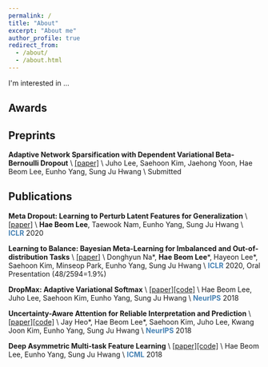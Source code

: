 ```yaml
---
permalink: /
title: "About"
excerpt: "About me"
author_profile: true
redirect_from:
  - /about/
  - /about.html
---
```


I'm interested in ...

## Awards

## Preprints

**Adaptive Network Sparsification with Dependent Variational Beta-Bernoulli Dropout** \\
[[paper]](https://arxiv.org/pdf/1805.10896.pdf) \\
Juho Lee, Saehoon Kim, Jaehong Yoon, Hae Beom Lee, Eunho Yang, Sung Ju Hwang \\
Submitted

## Publications

**Meta Dropout: Learning to Perturb Latent Features for Generalization** \\
[[paper]](https://openreview.net/pdf?id=BJgd81SYwr) \\
**Hae Beom Lee**, Taewook Nam, Eunho Yang, Sung Ju Hwang \\
<span style="color:steelblue">**ICLR**</span> 2020

**Learning to Balance: Bayesian Meta-Learning for Imbalanced and Out-of-distribution Tasks** \\
[[paper]](https://openreview.net/pdf?id=rkeZIJBYvr) \\
Donghyun Na\*, **Hae Beom Lee**\*, Hayeon Lee\*, Saehoon Kim, Minseop Park, Eunho Yang, Sung Ju Hwang \\
<span style="color:steelblue">**ICLR**</span> 2020, Oral Presentation (48/2594=1.9%)

**DropMax: Adaptive Variational Softmax** \\
[[paper]](https://arxiv.org/pdf/1712.07834.pdf)[[code]](https://github.com/haebeom-lee/dropmax) \\
Hae Beom Lee, Juho Lee, Saehoon Kim, Eunho Yang, Sung Ju Hwang \\
<span style="color:steelblue">**NeurIPS**</span> 2018

**Uncertainty-Aware Attention for Reliable Interpretation and Prediction** \\
[[paper]](https://arxiv.org/pdf/1805.09653.pdf)[[code]](https://github.com/jayheo/UA) \\
Jay Heo\*, Hae Beom Lee\*, Saehoon Kim, Juho Lee, Kwang Joon Kim, Eunho Yang, Sung Ju Hwang \\
<span style="color:steelblue">**NeurIPS**</span> 2018

**Deep Asymmetric Multi-task Feature Learning** \\
[[paper]](https://arxiv.org/pdf/1708.00260.pdf)[[code]](https://github.com/haebeom-lee/amtfl) \\
Hae Beom Lee, Eunho Yang, Sung Ju Hwang \\
<span style="color:steelblue">**ICML**</span> 2018
